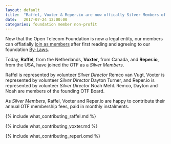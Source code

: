 ```yaml
---
layout: default
title:  "Raffel, Voxter & Reper.io are now offically Silver Members of the OTF!"
date:   2017-07-24 12:00:00
categories: foundation member non-profit
---
```


Now that the Open Telecom Foundation is now a legal entity, our members can offiatially [join as members](/new_member_join.html) after first reading and agreeing to our foundation [By-Laws](/bylaws.html).

Today, **Raffel**, from the Netherlands, **Voxter**, from Canada, and **Reper.io**, from the USA, have joined the OTF as a _Silver Members_.  

Raffel is represented by volunteer _Silver Director_ Remco van Vugt, Voxter is represented by volunteer _Silver Director_ Dayton Turner, and Reper.io is represented by volunteer _Silver Director_ Noah Mehl. Remco, Dayton and Noah are members of the founding OTF Board. 

As _Silver Members_, Raffel, Voxter and Reper.io are happy to contribute their annual OTF membership fees, paid in monthly instalments. 


{% include what_contributing_raffel.md %}


{% include what_contributing_voxter.md %}


{% include what_contributing_reperi.omd %}
